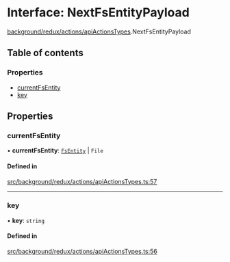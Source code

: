 # Interface: NextFsEntityPayload

[background/redux/actions/apiActionsTypes](../wiki/background.redux.actions.apiActionsTypes).NextFsEntityPayload

## Table of contents

### Properties

- [currentFsEntity](../wiki/background.redux.actions.apiActionsTypes.NextFsEntityPayload#currentfsentity)
- [key](../wiki/background.redux.actions.apiActionsTypes.NextFsEntityPayload#key)

## Properties

### currentFsEntity

• **currentFsEntity**: [`FsEntity`](../wiki/background.api.filesystemTypes.FsEntity) \| `File`

#### Defined in

[src/background/redux/actions/apiActionsTypes.ts:57](https://github.com/ExperimentsByFileFighter/WebApp-PoC-technical-Documentation/blob/5171d3e/src/background/redux/actions/apiActionsTypes.ts#L57)

___

### key

• **key**: `string`

#### Defined in

[src/background/redux/actions/apiActionsTypes.ts:56](https://github.com/ExperimentsByFileFighter/WebApp-PoC-technical-Documentation/blob/5171d3e/src/background/redux/actions/apiActionsTypes.ts#L56)
